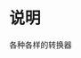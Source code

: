 <!--
 * @Author: zhang peng
 * @Date: 2021-08-16 17:46:57
 * @LastEditTime: 2021-10-20 16:34:43
 * @LastEditors: zhang peng
 * @Description:
 * @FilePath: \miniprogram-to-uniapp\src\transformers\README.md
 *
-->

# 说明

各种各样的转换器
